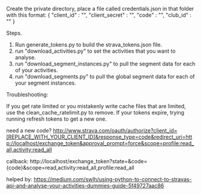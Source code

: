 
Create the private directory, place a file called credentials.json in that folder with this format:
{
"client_id" : "<insertid>",
"client_secret" : "<insertid>",
"code" : "<insertid>",
"club_id" : "<insertid>"
}

Steps.

1. Run generate_tokens.py to build the strava_tokens.json file.
2. run "download_activities.py" to set the activities that you want to analyse.
3. run "download_segment_instances.py" to pull the segment data for each of your activities.
4. run "download_segments.py" to pull the global segment data for each of your segment instances.


Troubleshooting:

If you get rate limited or you mistakenly write cache files that are limited, use the clean_cache_ratelimit.py to remove.
If your tokens expire, trying running refresh tokens to get a new one.

need a new code?
http://www.strava.com/oauth/authorize?client_id=[REPLACE_WITH_YOUR_CLIENT_ID]&response_type=code&redirect_uri=http://localhost/exchange_token&approval_prompt=force&scope=profile:read_all,activity:read_all

callback:
http://localhost/exchange_token?state=&code={code}&scope=read,activity:read_all,profile:read_all


helped by:
    https://medium.com/swlh/using-python-to-connect-to-stravas-api-and-analyse-your-activities-dummies-guide-5f49727aac86